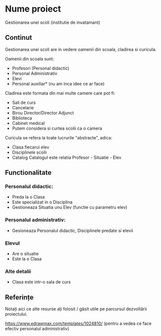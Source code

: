 # Nume proiect

Gestionarea unei scoli (institutie de invatamant)

## Continut

Gestionarea unei scoli are in vedere oamenii din scoala, cladirea si curicula.

Oamenii din scoala sunt:
- Profesori (Personal didactic)
- Personal Administrativ
- Elevi
- Personal auxiliar* (nu am inca idee ce ar face)

Cladirea este formata din mai multe camere care pot fi:
- Sali de curs
- Cancelarie
- Birou Director/Director Adjunct
- Biblioteca
- Cabinet medical
- Putem considera si curtea scolii ca o camera

Curicula se refera la toate lucrurile "abstracte", adica:
- Clasa fiecarui elev
- Disciplinele scolii
- Catalog
Catalogul este relatia Profesor - Situatie - Elev

## Functionalitate

### Personalul didactic:
- Preda la o Clasa
- Este specializat in o Disciplina
- Gestioneaza Situatia unu Elev (functie cu parametru elev)

### Personalul administrativ:
- Gesioneaza Personalul didactic, Disciplinele predate si elevii

### Elevul
- Are o situatie
- Este la o Clasa

### Alte detalii
- Clasa este intr-o sala de curs

## Referințe

Notați aici ce alte resurse ați folosit / găsit utile pe parcursul dezvoltării proiectului.

https://www.edrawmax.com/templates/1024810/ (pentru a vedea ce face efectiv personalul administrativ)